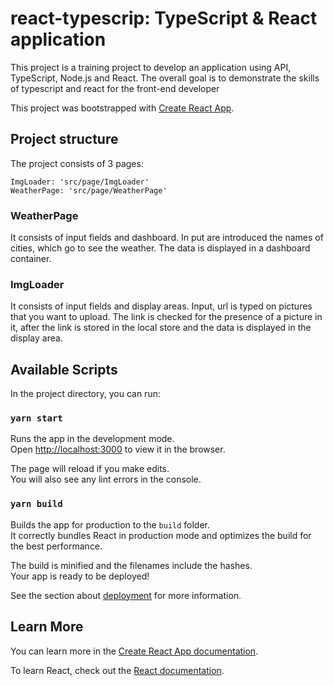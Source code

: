 # react-typescrip: TypeScript & React application

This project is a training project to develop an application using API, TypeScript, Node.js and React.
The overall goal is to demonstrate the skills of typescript and react for the front-end developer

This project was bootstrapped with [Create React App](https://github.com/facebook/create-react-app).

## Project structure

The project consists of 3 pages:

```
ImgLoader: 'src/page/ImgLoader'
WeatherPage: 'src/page/WeatherPage'
```

### WeatherPage

It consists of input fields and dashboard.
In put are introduced the names of cities, which go to see the weather. The data is displayed in a dashboard container.

### ImgLoader

It consists of input fields and display areas.
Input, url is typed on pictures that you want to upload. The link is checked for the presence of a picture in it, after the link is stored in the local store and the data is displayed in the display area.

## Available Scripts

In the project directory, you can run:

### `yarn start`

Runs the app in the development mode.<br />
Open [http://localhost:3000](http://localhost:3000) to view it in the browser.

The page will reload if you make edits.<br />
You will also see any lint errors in the console.

### `yarn build`

Builds the app for production to the `build` folder.<br />
It correctly bundles React in production mode and optimizes the build for the best performance.

The build is minified and the filenames include the hashes.<br />
Your app is ready to be deployed!

See the section about [deployment](https://facebook.github.io/create-react-app/docs/deployment) for more information.

## Learn More

You can learn more in the [Create React App documentation](https://facebook.github.io/create-react-app/docs/getting-started).

To learn React, check out the [React documentation](https://reactjs.org/).
